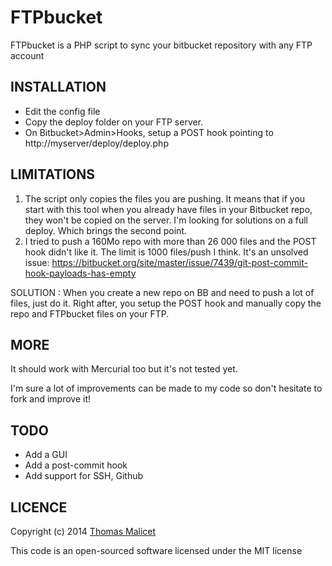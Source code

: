 FTPbucket
=========


FTPbucket is a PHP script to sync your bitbucket repository with any FTP account

INSTALLATION
------------

- Edit the config file
- Copy the deploy folder on your FTP server.
- On Bitbucket>Admin>Hooks, setup a POST hook pointing to http://myserver/deploy/deploy.php

LIMITATIONS
-----------

1. The script only copies the files you are pushing. It means that if you start with this tool when you already have files in your Bitbucket repo, they won't be copied on the server. I'm looking for solutions on a full deploy. Which brings the second point.
2. I tried to push a 160Mo repo with more than 26 000 files and the POST hook didn't like it. The limit is 1000 files/push I think. It's an unsolved issue: https://bitbucket.org/site/master/issue/7439/git-post-commit-hook-payloads-has-empty

SOLUTION : When you create a new repo on BB and need to push a lot of files, just do it. Right after, you setup the POST hook and manually copy the repo and FTPbucket files on your FTP.

MORE
----

It should work with Mercurial too but it's not tested yet.

I'm sure a lot of improvements can be made to my code so don't hesitate to fork and improve it!

TODO
----

- Add a GUI
- Add a post-commit hook
- Add support for SSH, Github

LICENCE
-------
Copyright (c) 2014 [Thomas Malicet](http://www.thomasmalicet.com/)

This code is an open-sourced software licensed under the MIT license